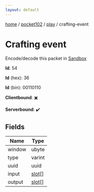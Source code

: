 ```yaml
---
layout: default
---
```


[home](/)  /  [pocket102](/protocol/pocket102)  /  [play](/protocol/pocket102/play)  /  crafting-event

# Crafting event

Encode/decode this packet in [Sandbox](../../../sandbox/pocket102#Play.CraftingEvent)

**Id**: 54

**Id** (hex): 36

**Id** (bin): 00110110

**Clientbound**: ✖️

**Serverbound**: ✔️

## Fields

Name | Type
---|---
window | ubyte
type | varint
uuid | uuid
input | [slot](/protocol/pocket102/types/slot)[]
output | [slot](/protocol/pocket102/types/slot)[]
